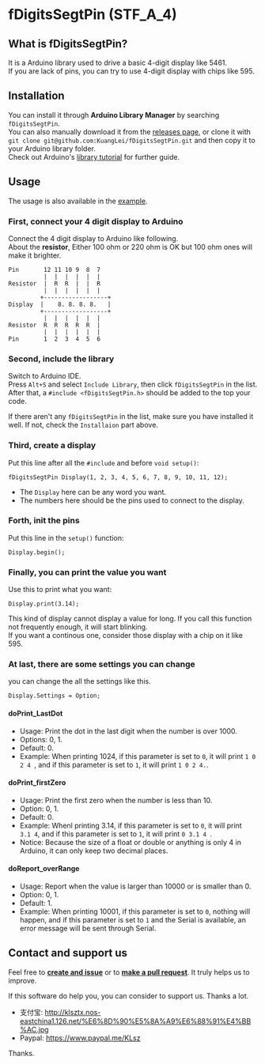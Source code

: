 # fDigitsSegtPin (STF\_A\_4)

## What is fDigitsSegtPin?
It is a Arduino library used to drive a basic 4-digit display like 5461.  
If you are lack of pins, you can try to use 4-digit display with chips like 595.  

## Installation
You can install it through **Arduino Library Manager** by searching `fDigitsSegtPin`.  
You can also manually download it from the [releases page](https://github.com/KuangLei/fDigitsSegtPin/releases), or clone it with `git clone git@github.com:KuangLei/fDigitsSegtPin.git` and then copy it to your Arduino library folder.  
Check out Arduino's [library tutorial](https://www.arduino.cc/en/Guide/Libraries) for further guide.  

## Usage
The usage is also available in the [example](https://github.com/KuangLei/fDigitsSegtPin/blob/master/examples/counter/counter.ino).  
### First, connect your 4 digit display to Arduino
Connect the 4 digit display to Arduino like following.  
About the **resistor**, Either 100 ohm or 220 ohm is OK but 100 ohm ones will make it brighter.  
```
Pin       12 11 10 9  8  7
          |  |  |  |  |  |
Resistor  |  R  R  |  |  R
          |  |  |  |  |  |
         +------------------+
Display  |    8. 8. 8. 8.   |
         +------------------+
          |  |  |  |  |  |
Resistor  R  R  R  R  R  |
          |  |  |  |  |  |
Pin       1  2  3  4  5  6
```
### Second, include the library
Switch to Arduino IDE.  
Press `Alt+S` and select `Include Library`, then click `fDigitsSegtPin` in the list.  
After that, a `#include <fDigitsSegtPin.h>` should be added to the top your code.  

If there aren't any `fDigitsSegtPin` in the list, make sure you have installed it well. If not, check the `Installaion` part above.  
### Third, create a display
Put this line after all the `#include` and before `void setup()`:  
```
fDigitsSegtPin Display(1, 2, 3, 4, 5, 6, 7, 8, 9, 10, 11, 12);
```
* The `Display` here can be any word you want.  
* The numbers here should be the pins used to connect to the display.  
### Forth, init the pins
Put this line in the `setup()` function:  
```
Display.begin();
```
### Finally, you can print the value you want
Use this to print what you want:  
```
Display.print(3.14);
```
This kind of display cannot display a value for long. If you call this function not frequently enough, it will start blinking.  
If you want a continous one, consider those display with a chip on it like 595.  
### At last, there are some settings you can change
you can change the all the settings like this.  
```
Display.Settings = Option;
```
#### doPrint_LastDot
* Usage: Print the dot in the last digit when the number is over 1000.
* Options: 0, 1.
* Default: 0.
* Example: When printing 1024, if this parameter is set to `0`, it will print `1 0 2 4 `, and if this parameter is set to `1`, it will print `1 0 2 4.`.
#### doPrint_firstZero
* Usage: Print the first zero when the number is less than 10.
* Option: 0, 1.
* Default: 0.
* Example: Whenl printing 3.14, if this parameter is set to `0`, it will print `  3.1 4 `, and if this parameter is set to `1`, it will print `0 3.1 4 `.
* Notice: Because the size of a float or double or anything is only 4 in Arduino, it can only keep two decimal places.
#### doReport_overRange
* Usage: Report when the value is larger than 10000 or is smaller than 0.
* Option: 0, 1.
* Default: 1.
* Example: When printing 10001, if this parameter is set to `0`, nothing will happen, and if this parameter is set to `1` and the Serial is available, an error message will be sent through Serial.

## Contact and support us
Feel free to **[create and issue](https://github.com/KuangLei/fDigitsSegtPin/issues)** or to **[make a pull request](https://github.com/KuangLei/fDigitsSegtPin/pulls)**. It truly helps us to improve.  

If this software do help you, you can consider to support us. Thanks a lot.  
* 支付宝: http://klsztx.nos-eastchina1.126.net/%E6%8D%90%E5%8A%A9%E6%88%91%E4%BB%AC.jpg
* Paypal: https://www.paypal.me/KLsz

Thanks.  

